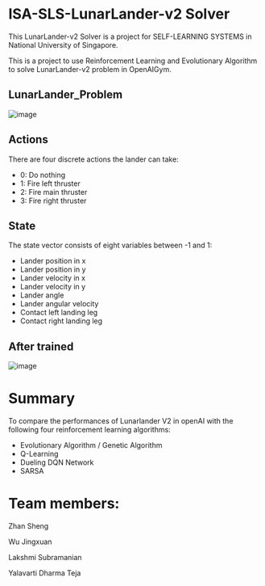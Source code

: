 # ISA-SLS-LunarLander-v2 Solver

This LunarLander-v2 Solver is a project for SELF-LEARNING SYSTEMS in National University of Singapore.

This is a project to use Reinforcement Learning and Evolutionary Algorithm to solve LunarLander-v2 problem in OpenAIGym.

## LunarLander_Problem

![image](https://github.com/Jingxuaw/ISA-SLS/blob/main/LunarLander_Problem.gif)


## Actions

There are four discrete actions the lander can take:

* 0: Do nothing
* 1: Fire left thruster
* 2: Fire main thruster
* 3: Fire right thruster

## State

The state vector consists of eight variables between -1 and 1:

* Lander position in x
* Lander position in y
* Lander velocity in x
* Lander velocity in y
* Lander angle
* Lander angular velocity
* Contact left landing leg
* Contact right landing leg

## After trained

![image](https://github.com/Jingxuaw/ISA-SLS/blob/main/LunarLander_after_trained.gif)

# Summary

To compare the performances of Lunarlander V2 in openAI with the following four reinforcement learning algorithms:

* Evolutionary Algorithm / Genetic Algorithm
* Q-Learning
* Dueling DQN Network
* SARSA


# Team members:

Zhan Sheng

Wu Jingxuan

Lakshmi Subramanian

Yalavarti Dharma Teja
